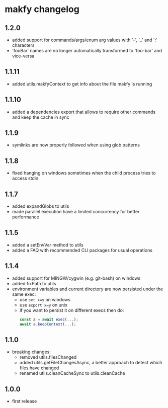 # makfy changelog

## 1.2.0
- added support for commands/args/enum arg values with '-', '_' and ':' characters
- 'fooBar' names are no longer automatically transformed to 'foo-bar' and vice-versa

## 1.1.11
- added utils.makfyContext to get info about the file makfy is running

## 1.1.10
- added a dependencies export that allows to require other commands and keep the cache in sync

## 1.1.9
- symlinks are now properly followed when using glob patterns

## 1.1.8
- fixed hanging on windows sometimes when the child process tries to access stdin

## 1.1.7
- added expandGlobs to utils
- made parallel execution have a limited concurrency for better performance

## 1.1.5
- added a setEnvVar method to utils
- added a FAQ with recommended CLI packages for usual operations

## 1.1.4
- added support for MINGW/cygwin (e.g. git-bash) on windows
- added fixPath to utils
- environment variables and current directory are now persisted under the same exec:
  - use ```set x=y``` on windows 
  - use ```export x=y``` on unix
  - if you want to persist it on different execs then do:
    ```js
    const a = await exec(...);
    await a.keepContext(...);
    ```

## 1.1.0

- breaking changes:
  - removed utils.filesChanged
  - added utils.getFileChangesAsync, a better approach to detect which files have changed
  - renamed utils.cleanCacheSync to utils.cleanCache

## 1.0.0

- first release
